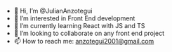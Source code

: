 - 👋 Hi, I’m @JulianAnzotegui
- 👀 I’m interested in Front End development
- 🌱 I’m currently learning React with JS and TS
- 💞️ I’m looking to collaborate on any front end project
- 📫 How to reach me: anzotegui2001@gmail.com

<!---
JulianAnzotegui/JulianAnzotegui is a ✨ special ✨ repository because its `README.md` (this file) appears on your GitHub profile.
You can click the Preview link to take a look at your changes.
--->
